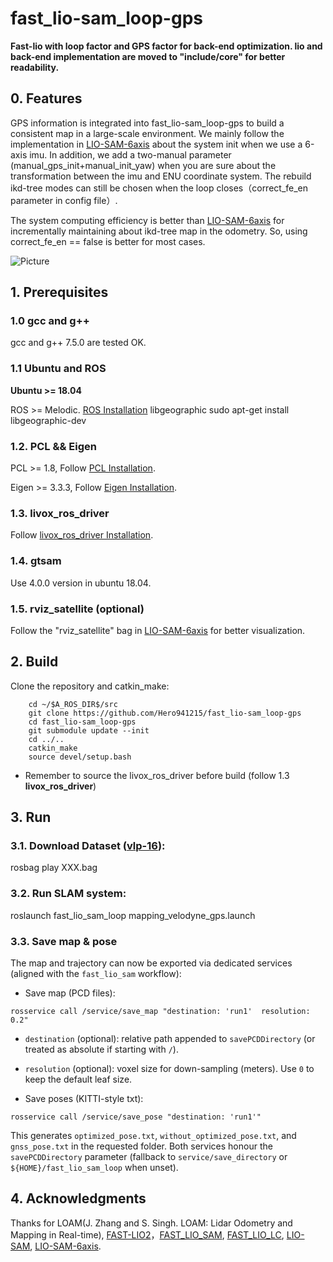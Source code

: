 # fast_lio-sam_loop-gps
**Fast-lio with loop factor and GPS factor for back-end optimization. lio and back-end implementation are moved to "include/core" for better readability.**

## 0. Features
GPS information is integrated into fast_lio-sam_loop-gps to build a consistent map in a large-scale environment. We mainly follow the implementation in [LIO-SAM-6axis](https://github.com/JokerJohn/LIO_SAM_6AXIS) about the system init when we use a 6-axis imu. In addition, we add a two-manual parameter (manual_gps_init+manual_init_yaw) when you are sure about the transformation between the imu and ENU coordinate system. The rebuild ikd-tree modes can still be chosen when the loop closes（correct_fe_en parameter in config file）. 

The system computing efficiency is better than [LIO-SAM-6axis](https://github.com/JokerJohn/LIO_SAM_6AXIS) for incrementally maintaining about ikd-tree map in the odometry. So, using correct_fe_en == false is better for most cases.

![Picture](https://github.com/Hero941215/fast_lio-sam_loop-gps/blob/main/fast_lio-sam_loop-gps.png)

## 1. Prerequisites
### 1.0 **gcc** and **g++**

gcc and g++ 7.5.0 are tested OK. 

### 1.1 **Ubuntu** and **ROS**
**Ubuntu >= 18.04**

ROS    >= Melodic. [ROS Installation](http://wiki.ros.org/ROS/Installation)
libgeographic     sudo apt-get install libgeographic-dev

### 1.2. **PCL && Eigen**
PCL    >= 1.8,   Follow [PCL Installation](http://www.pointclouds.org/downloads/linux.html).

Eigen  >= 3.3.3, Follow [Eigen Installation](http://eigen.tuxfamily.org/index.php?title=Main_Page).

### 1.3. **livox_ros_driver**
Follow [livox_ros_driver Installation](https://github.com/Livox-SDK/livox_ros_driver).

### 1.4. **gtsam**

Use 4.0.0 version in ubuntu 18.04.

### 1.5. **rviz_satellite** (optional)

Follow the "rviz_satellite" bag in [LIO-SAM-6axis](https://github.com/JokerJohn/LIO_SAM_6AXIS) for better visualization. 

## 2. Build

Clone the repository and catkin_make:

```
    cd ~/$A_ROS_DIR$/src
    git clone https://github.com/Hero941215/fast_lio-sam_loop-gps
    cd fast_lio-sam_loop-gps
    git submodule update --init
    cd ../..
    catkin_make
    source devel/setup.bash
```
- Remember to source the livox_ros_driver before build (follow 1.3 **livox_ros_driver**)

## 3. Run

### 3.1. Download Dataset ([vlp-16](https://github.com/JokerJohn/LIO_SAM_6AXIS)): 

rosbag play XXX.bag

### 3.2. Run SLAM system: 

roslaunch fast_lio_sam_loop mapping_velodyne_gps.launch

### 3.3. Save map & pose

The map and trajectory can now be exported via dedicated services (aligned with the
`fast_lio_sam` workflow):

- Save map (PCD files):

```
rosservice call /service/save_map "destination: 'run1'  resolution: 0.2"
```

  - `destination` (optional): relative path appended to `savePCDDirectory` (or treated as absolute if
    starting with `/`).
  - `resolution` (optional): voxel size for down-sampling (meters). Use `0` to keep the default leaf size.

- Save poses (KITTI-style txt):

```
rosservice call /service/save_pose "destination: 'run1'"
```

  This generates `optimized_pose.txt`, `without_optimized_pose.txt`, and `gnss_pose.txt` in the requested
  folder. Both services honour the `savePCDDirectory` parameter (fallback to `service/save_directory` or
  `${HOME}/fast_lio_sam_loop` when unset).

## 4. Acknowledgments

Thanks for LOAM(J. Zhang and S. Singh. LOAM: Lidar Odometry and Mapping in Real-time), [FAST-LIO2](https://github.com/hku-mars/FAST_LIO)，[FAST_LIO_SAM](https://github.com/kahowang/FAST_LIO_SAM), [FAST_LIO_LC](https://github.com/yanliang-wang/FAST_LIO_LC), [LIO-SAM](https://github.com/TixiaoShan/LIO-SAM), [LIO-SAM-6axis](https://github.com/JokerJohn/LIO_SAM_6AXIS).
